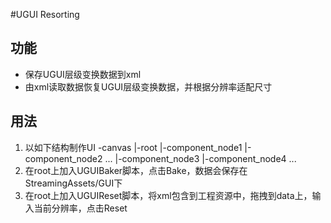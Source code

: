 #UGUI Resorting

## 功能

* 保存UGUI层级变换数据到xml
* 由xml读取数据恢复UGUI层级变换数据，并根据分辨率适配尺寸

## 用法

1. 以如下结构制作UI
    -canvas
        |-root
            |-component_node1
            |-component_node2
                    ...
            |-component_node3
                    |-component_node4
                            ...
2. 在root上加入UGUIBaker脚本，点击Bake，数据会保存在StreamingAssets/GUI下
3. 在root上加入UGUIReset脚本，将xml包含到工程资源中，拖拽到data上，输入当前分辨率，点击Reset